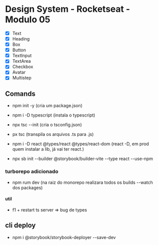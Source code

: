 # Design System - Rocketseat - Modulo 05

- [x] Text
- [x] Heading
- [x] Box
- [x] Button
- [x] TextInput
- [x] TextArea
- [x] Checkbox
- [x] Avatar
- [x] Multistep

## Comands

- npm init -y (cria um package.json)
- npm i -D typescript (instala o typescript)
- npx tsc --init (cria o tsconfig.json)
- px tsc (transpila os arquivos .ts para .js)

- npm i -D react @types/react @types/react-dom
  (react -D, em prod quem instalar a lib, já vai ter react.)

- npx sb init --builder @storybook/builder-vite --type react --use-npm

### turborepo adicionado

- npm rum dev (na raiz do monorepo realizara todos os builds --watch dos packages)

#### util

- f1 + restart ts server => bug de types

## cli deploy

- npm i @storybook/storybook-deployer --save-dev
